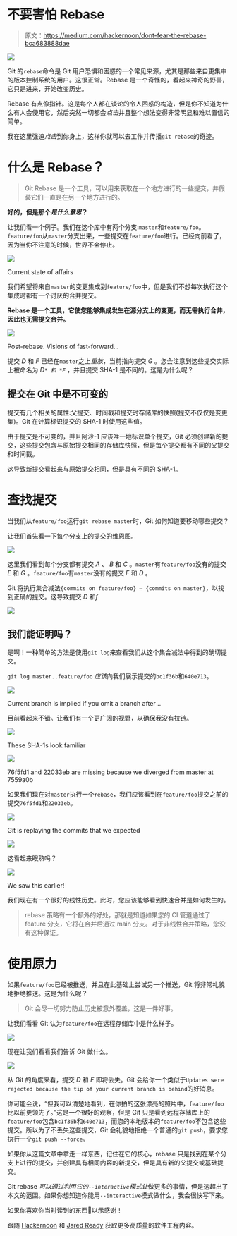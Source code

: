 # 不要害怕 Rebase

> 原文：<https://medium.com/hackernoon/dont-fear-the-rebase-bca683888dae>

![](img/2e70075661366acdbc25161eefd4ec09.png)

Git 的`rebase`命令是 Git 用户恐惧和困惑的一个常见来源，尤其是那些来自更集中的版本控制系统的用户。这很正常。Rebase 是一个奇怪的，看起来神奇的野兽，它只是进来，开始改变历史。

Rebase 有点像指针。这是每个人都在谈论的令人困惑的构造，但是你不知道为什么有人会使用它，然后突然一切都会*点击*并且整个想法变得非常明显和难以置信的简单。

我在这里强迫*点击*到你身上，这样你就可以去工作并传播`git rebase`的奇迹。

# 什么是 Rebase？

> Git Rebase 是一个工具，可以用来获取在一个地方进行的一些提交，并假装它们一直是在另一个地方进行的。

**好的，但是那个*是什么意思*？**

让我们看一个例子。我们在这个库中有两个分支:`master`和`feature/foo`。`feature/foo`从`master`分支出来，一些提交在`feature/foo`进行。已经向前看了，因为当你不注意的时候，世界不会停止。

![](img/7a1cd65791015ab39889ade236515c69.png)

Current state of affairs

我们希望将来自`master`的变更集成到`feature/foo`中，但是我们不想每次执行这个集成时都有一个讨厌的合并提交。

**Rebase 是一个工具，它使您能够集成发生在源分支上的变更，而无需执行合并，因此也无需提交合并。**

![](img/7087ea7de2200afc34034004bdf3d696.png)

Post-rebase. Visions of fast-forward…

提交 *D* 和 *F* 已经在`master`之上*重放*，当前指向提交 *G* 。您会注意到这些提交实际上被命名为 *D`* 和 *F`* ，并且提交 SHA-1 是不同的。这是为什么呢？

## 提交在 Git 中是不可变的

提交有几个相关的属性:父提交、时间戳和提交时存储库的快照(提交不仅仅是变更集)。Git 在计算标识提交的 SHA-1 时使用这些值。

由于提交是不可变的，并且阿沙-1 应该唯一地标识单个提交，Git 必须创建新的提交，这些提交包含与原始提交相同的存储库快照，但是每个提交都有不同的父提交和时间戳。

这导致新提交看起来与原始提交相同，但是具有不同的 SHA-1。

# 查找提交

当我们从`feature/foo`运行`git rebase master`时，Git 如何知道要移动哪些提交？

让我们首先看一下每个分支上的提交的维恩图。

![](img/14a33d603238e7c5e93af6b335ee69f6.png)

这里我们看到每个分支都有提交 *A* 、 *B* 和 *C* 。`master`有`feature/foo`没有的提交 *E* 和 *G* 。`feature/foo`有`master`没有的提交 *F* 和 *D* 。

Git 将执行集合减法`{commits on feature/foo} — {commits on master}`，以找到正确的提交。这导致提交 *D* 和*f*

![](img/5327a14fbdc13ae20fb73dccb0bf14e1.png)

## 我们能证明吗？

是啊！一种简单的方法是使用`git log`来查看我们从这个集合减法中得到的确切提交。

`git log master..feature/foo` *应该*向我们展示提交的`bc1f36b`和`640e713`。

![](img/288a5ee73859200abb7d3ca2a4f9e0af.png)

Current branch is implied if you omit a branch after ..

目前看起来不错。让我们有一个更广阔的视野，以确保我没有拉链。

![](img/2976a7ea54a03d5532c6cef029cddccd.png)

These SHA-1s look familiar

![](img/67247625a013ab24cac34c05e78804e7.png)

76f5fd1 and 22033eb are missing because we diverged from master at 7559a0b

如果我们现在对`master`执行一个`rebase`，我们应该看到在`feature/foo`提交之前的提交`76f5fd1`和`22033eb`。

![](img/33e839107b4b3eb0293dd94c9356add7.png)

Git is replaying the commits that we expected

![](img/4f0cfe5161796bfa0c539604d86894ba.png)

这看起来眼熟吗？

![](img/7087ea7de2200afc34034004bdf3d696.png)

We saw this earlier!

我们现在有一个很好的线性历史。此时，您应该能够看到快速合并是如何发生的。

> rebase 策略有一个额外的好处，那就是知道如果您的 CI 管道通过了 feature 分支，它将在合并后通过 main 分支。对于非线性合并策略，您没有这种保证。

# 使用原力

如果`feature/foo`已经被推送，并且在此基础上尝试另一个推送，Git 将非常礼貌地拒绝推送。这是为什么呢？

> Git 会尽一切努力防止历史被意外覆盖，这是一件好事。

让我们看看 Git 认为`feature/foo`在远程存储库中是什么样子。

![](img/b32e4f70929e1f7c3805fdb2d9a375c3.png)

现在让我们看看我们告诉 Git 做什么。

![](img/351da3c79f25277c0dcfe742b2e77871.png)

从 Git 的角度来看，提交 *D* 和 *F* 即将丢失。Git 会给你一个类似于`Updates were rejected because the tip of your current branch is behind`的好消息。

你可能会说，“但我可以清楚地看到，在你拍的这张漂亮的照片中，`feature/foo`比以前更领先了。”这是一个很好的观察，但是 Git 只是看到远程存储库上的`feature/foo`包含`bc1f36b`和`640e713`，而您的本地版本的`feature/foo`不包含这些提交。所以为了不丢失这些提交，Git 会礼貌地拒绝一个普通的`git push`，要求您执行一个`git push --force`。

如果你从这篇文章中拿走一样东西，记住在它的核心，rebase 只是找到在某个分支上进行的提交，并创建具有相同内容的新提交，但是具有新的父提交或基础提交。

Git rebase *可以通过利用它的`--interactive`模式让*做更多的事情，但是这超出了本文的范围。如果你想知道你能用`--interactive`模式做什么，我会很快写下来。

如果你喜欢你当时读到的东西👏以示感谢！

跟随 [Hackernoon](https://medium.com/u/4a8a924edf41?source=post_page-----bca683888dae--------------------------------) 和 [Jared Ready](https://medium.com/u/bc152e4dcd63?source=post_page-----bca683888dae--------------------------------) 获取更多高质量的软件工程内容。